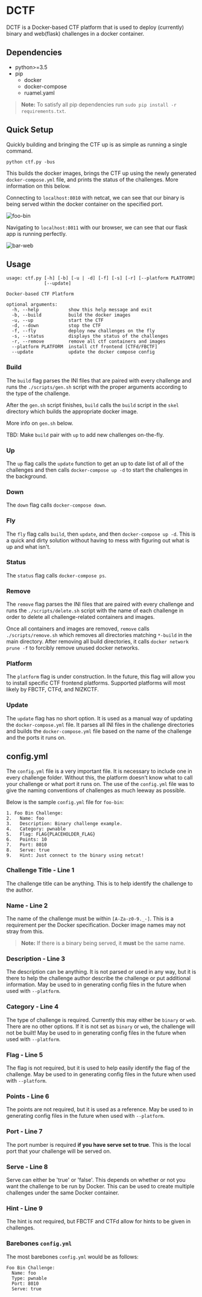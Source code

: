 # DCTF

DCTF is a Docker-based CTF platform that is used to deploy (currently) binary and web(flask) challenges in a docker container.

## Dependencies

* python>=3.5
* pip
	* docker
	* docker-compose
	* ruamel.yaml

> **Note:**
> To satisfy all pip dependencies run `sudo pip install -r requirements.txt`.

## Quick Setup

Quickly building and bringing the CTF up is as simple as running a single command.

`python ctf.py -bus`

This builds the docker images, brings the CTF up using the newly generated `docker-compose.yml` file, and prints the status of the challenges. More information on this below.

Connecting to `localhost:8010` with netcat, we can see that our binary is being served within the docker container on the specified port.

![foo-bin](images/foo-bin.png)

Navigating to `localhost:8011` with our browser, we can see that our flask app is running perfectly.

![bar-web](images/bar-web.png)

## Usage

```
usage: ctf.py [-h] [-b] [-u | -d] [-f] [-s] [-r] [--platform PLATFORM]
              [--update]

Docker-based CTF Platform

optional arguments:
  -h, --help           show this help message and exit
  -b, --build          build the docker images
  -u, --up             start the CTF
  -d, --down           stop the CTF
  -f, --fly            deploy new challenges on the fly
  -s, --status         displays the status of the challenges
  -r, --remove         remove all ctf containers and images
  --platform PLATFORM  install ctf frontend [CTFd/FBCTF]
  --update             update the docker compose config
```

### Build

The `build` flag parses the INI files that are paired with every challenge and runs the `./scripts/gen.sh` script with the proper arguments according to the type of the challenge.

After the `gen.sh` script finishes, `build` calls the `build` script in the `skel` directory which builds the appropriate docker image.

More info on `gen.sh` below.

TBD: Make `build` pair with `up` to add new challenges on-the-fly.

### Up

The `up` flag calls the `update` function to get an up to date list of all of the challenges and then calls `docker-compose up -d` to start the challenges in the background.

### Down

The `down` flag calls `docker-compose down`.

### Fly

The `fly` flag calls `build`, then `update`, and then `docker-compose up -d`. This is a quick and dirty solution without having to mess with figuring out what is up and what isn't.

### Status

The `status` flag calls `docker-compose ps`.

### Remove

The `remove` flag parses the INI files that are paired with every challenge and runs the `./scripts/delete.sh` script with the name of each challenge in order to delete all challenge-related containers and images.

Once all containers and images are removed, `remove` calls `./scripts/remove.sh` which removes all directories matching `*-build` in the main directory. After removing all build directories, it calls `docker network prune -f` to forcibly remove unused docker networks.

### Platform

The `platform` flag is under construction. In the future, this flag will allow you to install specific CTF frontend platforms. Supported platforms will most likely by FBCTF, CTFd, and NIZKCTF.

### Update

The `update` flag has no short option. It is used as a manual way of updating the `docker-compose.yml` file. It parses all INI files in the challenge directories and builds the `docker-compose.yml` file based on the name of the challenge and the ports it runs on.

## config.yml

The `config.yml` file is a very important file. It is necessary to include one in every challenge folder. Without this, the platform doesn't know what to call your challenge or what port it runs on. The use of the `config.yml` file was to give the naming conventions of challenges as much leeway as possible.

Below is the sample `config.yml` file for `foo-bin`:

```
1. Foo Bin Challenge:
2.   Name: foo
3.   Description: Binary challenge example.
4.   Category: pwnable
5.   Flag: FLAG{PLACEHOLDER_FLAG}
6.   Points: 10
7.   Port: 8010
8.   Serve: true
9.   Hint: Just connect to the binary using netcat!
```

### Challenge Title - Line 1

The challenge title can be anything. This is to help identify the challenge to the author.

### Name - Line 2

The name of the challenge must be within `[A-Za-z0-9._-]`. This is a requirement per the Docker specification. Docker image names may not stray from this.

> **Note:**
> If there is a binary being served, it **must** be the same name.

### Description - Line 3

The description can be anything. It is not parsed or used in any way, but it is there to help the challenge author describe the challenge or put additional information. May be used to in generating config files in the future when used with `--platform`.

### Category - Line 4

The type of challenge is required. Currently this may either be `binary` or `web`. There are no other options. If it is not set as `binary` or `web`, the challenge will not be built! May be used to in generating config files in the future when used with `--platform`.

### Flag - Line 5

The flag is not required, but it is used to help easily identify the flag of the challenge. May be used to in generating config files in the future when used with `--platform`.

### Points - Line 6

The points are not required, but it is used as a reference. May be used to in generating config files in the future when used with `--platform`.

### Port - Line 7

The port number is required **if you have serve set to true**. This is the local port that your challenge will be served on.

### Serve - Line 8

Serve can either be 'true' or 'false'. This depends on whether or not you want the challenge to be run by Docker. This can be used to create multiple challenges under the same Docker container.

### Hint - Line 9

The hint is not required, but FBCTF and CTFd allow for hints to be given in challenges.

### Barebones `config.yml`

The most barebones `config.yml` would be as follows:

```
Foo Bin Challenge:
  Name: foo
  Type: pwnable
  Port: 8010
  Serve: true
```
